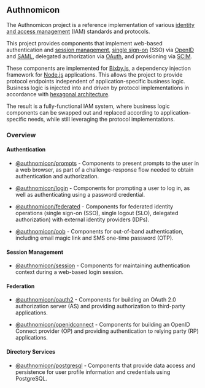 ## Authnomicon

The Authnomicon project is a reference implementation of various [identity and
access management](https://en.wikipedia.org/wiki/Identity_management) (IAM)
standards and protocols.

This project provides components that implement web-based authentication and
[session management](https://en.wikipedia.org/wiki/HTTP#HTTP_session), [single
sign-on](https://en.wikipedia.org/wiki/Single_sign-on) (SSO) via [OpenID](https://en.wikipedia.org/wiki/OpenID)
and [SAML](https://en.wikipedia.org/wiki/Security_Assertion_Markup_Language),
delegated authorization via [OAuth](https://en.wikipedia.org/wiki/OAuth), and
provisioning via [SCIM](https://en.wikipedia.org/wiki/System_for_Cross-domain_Identity_Management).

These components are implemented for [Bixby.js](https://github.com/bixbyjs), a
dependency injection framework for [Node.js](https://nodejs.org/) applications.
This allows the project to provide protocol endpoints independent of
application-specific business logic.  Business logic is injected into and driven
by protocol implementations in accordance with [hexagonal architecture](https://en.wikipedia.org/wiki/Hexagonal_architecture_(software)).

The result is a fully-functional IAM system, where business logic components can
be swapped out and replaced according to application-specific needs, while still
leveraging the protocol implementations.

### Overview

#### Authentication

- [@authnomicon/prompts](https://github.com/authnomicon/prompts) - Components to
  present prompts to the user in a web browser, as part of a challenge-response
  flow needed to obtain authentication and authorization.

- [@authnomicon/login](https://github.com/authnomicon/login) - Components for
  prompting a user to log in, as well as authenticating using a password
  credential.
  
- [@authnomicon/federated](https://github.com/authnomicon/federated) -
  Components for federated identity operations (single sign-on (SSO), single
  logout (SLO), delegated authorization) with external identity providers
  (IDPs).

- [@authnomicon/oob](https://github.com/authnomicon/oob) - Components for
  out-of-band authentication, including email magic link and SMS one-time
  password (OTP).

#### Session Management

- [@authnomicon/session](https://github.com/authnomicon/session) - Components
  for maintaining authentication context during a web-based login session.

#### Federation

- [@authnomicon/oauth2](https://github.com/authnomicon/oauth2) - Components for
  building an OAuth 2.0 authorization server (AS) and providing authorization to
  third-party applications.
  
- [@authnomicon/openidconnect](https://github.com/authnomicon/openidconnect) -
  Components for building an OpenID Connect provider (OP) and providing
  authentication to relying party (RP) applications.

#### Directory Services

- [@authnomicon/postgresql](https://github.com/authnomicon/postgresql) -
  Components that provide data access and persistence for user profile
  information and credentials using PostgreSQL.
